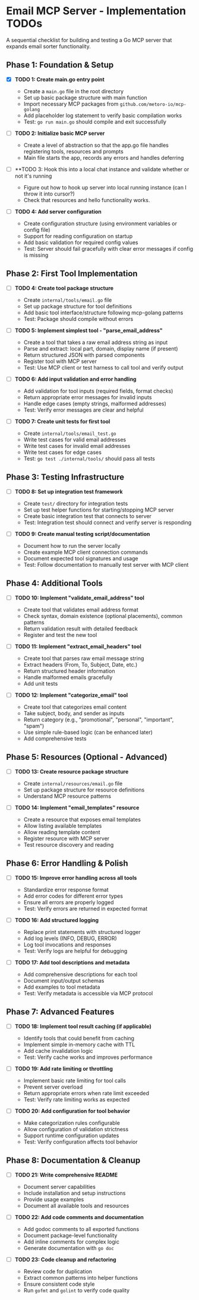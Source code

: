 # Email MCP Server - Implementation TODOs

A sequential checklist for building and testing a Go MCP server that expands email sorter functionality.

## Phase 1: Foundation & Setup

- [x] **TODO 1: Create main.go entry point**
  - Create a `main.go` file in the root directory
  - Set up basic package structure with main function
  - Import necessary MCP packages from `github.com/metoro-io/mcp-golang`
  - Add placeholder log statement to verify basic compilation works
  - Test: `go run main.go` should compile and exit successfully

- [ ] **TODO 2: Initialize basic MCP server**
    - Create a level of abstraction so that the app.go file handles registering tools, resources and prompts
    - Main file starts the app, records any errors and handles deferring

- [ ] **TODO 3: Hook this into a local chat instance and validate whether or not it's running
    - Figure out how to hook up server into local running instance (can I throw it into cursor?)
    - Check that resources and hello functionality works. 

- [ ] **TODO 4: Add server configuration**
  - Create configuration structure (using environment variables or config file)
  - Support for reading configuration on startup
  - Add basic validation for required config values
  - Test: Server should fail gracefully with clear error messages if config is missing

## Phase 2: First Tool Implementation

- [ ] **TODO 4: Create tool package structure**
  - Create `internal/tools/email.go` file
  - Set up package structure for tool definitions
  - Add basic tool interface/structure following mcp-golang patterns
  - Test: Package should compile without errors

- [ ] **TODO 5: Implement simplest tool - "parse_email_address"**
  - Create a tool that takes a raw email address string as input
  - Parse and extract: local part, domain, display name (if present)
  - Return structured JSON with parsed components
  - Register tool with MCP server
  - Test: Use MCP client or test harness to call tool and verify output

- [ ] **TODO 6: Add input validation and error handling**
  - Add validation for tool inputs (required fields, format checks)
  - Return appropriate error messages for invalid inputs
  - Handle edge cases (empty strings, malformed addresses)
  - Test: Verify error messages are clear and helpful

- [ ] **TODO 7: Create unit tests for first tool**
  - Create `internal/tools/email_test.go`
  - Write test cases for valid email addresses
  - Write test cases for invalid email addresses
  - Write test cases for edge cases
  - Test: `go test ./internal/tools/` should pass all tests

## Phase 3: Testing Infrastructure

- [ ] **TODO 8: Set up integration test framework**
  - Create `test/` directory for integration tests
  - Set up test helper functions for starting/stopping MCP server
  - Create basic integration test that connects to server
  - Test: Integration test should connect and verify server is responding

- [ ] **TODO 9: Create manual testing script/documentation**
  - Document how to run the server locally
  - Create example MCP client connection commands
  - Document expected tool signatures and usage
  - Test: Follow documentation to manually test server with MCP client

## Phase 4: Additional Tools

- [ ] **TODO 10: Implement "validate_email_address" tool**
  - Create tool that validates email address format
  - Check syntax, domain existence (optional placements), common patterns
  - Return validation result with detailed feedback
  - Register and test the new tool

- [ ] **TODO 11: Implement "extract_email_headers" tool**
  - Create tool that parses raw email message string
  - Extract headers (From, To, Subject, Date, etc.)
  - Return structured header information
  - Handle malformed emails gracefully
  - Add unit tests

- [ ] **TODO 12: Implement "categorize_email" tool**
  - Create tool that categorizes email content
  - Take subject, body, and sender as inputs
  - Return category (e.g., "promotional", "personal", "important", "spam")
  - Use simple rule-based logic (can be enhanced later)
  - Add comprehensive tests

## Phase 5: Resources (Optional - Advanced)

- [ ] **TODO 13: Create resource package structure**
  - Create `internal/resources/email.go` file
  - Set up package structure for resource definitions
  - Understand MCP resource patterns

- [ ] **TODO 14: Implement "email_templates" resource**
  - Create a resource that exposes email templates
  - Allow listing available templates
  - Allow reading template content
  - Register resource with MCP server
  - Test resource discovery and reading

## Phase 6: Error Handling & Polish

- [ ] **TODO 15: Improve error handling across all tools**
  - Standardize error response format
  - Add error codes for different error types
  - Ensure all errors are properly logged
  - Test: Verify errors are returned in expected format

- [ ] **TODO 16: Add structured logging**
  - Replace print statements with structured logger
  - Add log levels (INFO, DEBUG, ERROR)
  - Log tool invocations and responses
  - Test: Verify logs are helpful for debugging

- [ ] **TODO 17: Add tool descriptions and metadata**
  - Add comprehensive descriptions for each tool
  - Document input/output schemas
  - Add examples to tool metadata
  - Test: Verify metadata is accessible via MCP protocol

## Phase 7: Advanced Features

- [ ] **TODO 18: Implement tool result caching (if applicable)**
  - Identify tools that could benefit from caching
  - Implement simple in-memory cache with TTL
  - Add cache invalidation logic
  - Test: Verify cache works and improves performance

- [ ] **TODO 19: Add rate limiting or throttling**
  - Implement basic rate limiting for tool calls
  - Prevent server overload
  - Return appropriate errors when rate limit exceeded
  - Test: Verify rate limiting works as expected

- [ ] **TODO 20: Add configuration for tool behavior**
  - Make categorization rules configurable
  - Allow configuration of validation strictness
  - Support runtime configuration updates
  - Test: Verify configuration affects tool behavior

## Phase 8: Documentation & Cleanup

- [ ] **TODO 21: Write comprehensive README**
  - Document server capabilities
  - Include installation and setup instructions
  - Provide usage examples
  - Document all available tools and resources

- [ ] **TODO 22: Add code comments and documentation**
  - Add godoc comments to all exported functions
  - Document package-level functionality
  - Add inline comments for complex logic
  - Generate documentation with `go doc`

- [ ] **TODO 23: Code cleanup and refactoring**
  - Review code for duplication
  - Extract common patterns into helper functions
  - Ensure consistent code style
  - Run `gofmt` and `golint` to verify code quality
